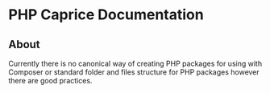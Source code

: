 # PHP Caprice Documentation

## About

Currently there is no canonical way of creating PHP packages for using with Composer or standard folder and files structure for PHP packages however there are good practices.
